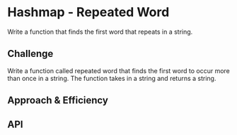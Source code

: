 # Hashmap - Repeated Word
Write a function that finds the first word that repeats in a string.

## Challenge
Write a function called repeated word that finds the first word to occur more than once in a string. The function takes in a string and returns a string.

## Approach & Efficiency
<!-- What approach did you take? Why? What is the Big O space/time for this approach? -->

## API
<!-- Description of each method publicly available in each of your trees -->